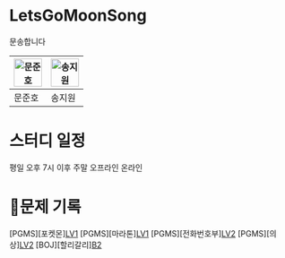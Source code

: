 # LetsGoMoonSong
문송합니다

|<img src="https://i.namu.wiki/i/i6ZpdaKiiEf4qzrR_m9NjvBriuvWtFktDjDX-wry76CYBSssaiOpsZRTVXU20K0kDFnnoBqR9SiVkYh_akXYmQ.webp" alt="문준호" width="50" height="50">|<img src="https://i.namu.wiki/i/r2EcfxEiedfDOF4bflCzPg5Z0r8aKO0kiGg1PSEldxZ55NQIzesU4B55HvV0GLnJdsZbFEdVIMmxKEei6kYU1ZWFkudpqvbxCD0QaklPxci0O_W5YrnqYp9N6oW8n_TZz6FQTVsob3YRGWo6YT8IFw.webp" alt="송지원" width="50" height="50">|
|---|---|
|문준호|송지원|

# 스터디 일정
평일 오후 7시 이후
주말 
오프라인 
온라인 


# 🍪문제 기록
[PGMS][포켓몬][LV1](https://school.programmers.co.kr/learn/courses/30/lessons/1845)
[PGMS][마라톤][LV1](https://school.programmers.co.kr/learn/courses/30/lessons/42576)
[PGMS][전화번호부][LV2](https://school.programmers.co.kr/learn/courses/30/lessons/42577)
[PGMS][의상][LV2](https://school.programmers.co.kr/learn/courses/30/lessons/42578)
[BOJ][할리갈리][B2](https://www.acmicpc.net/problem/27160)
